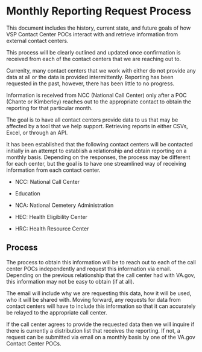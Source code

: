 # Monthly Reporting Request Process

This document includes the history, current state, and future goals of how VSP Contact Center POCs interact with and retrieve information from external contact centers.  

This process will be clearly outlined and updated once confirmation is received from each of the contact centers that we are reaching out to.

Currenlty, many contact centers that we work with either do not provide any data at all or the data is provided intermittently.  Reporting has been requested in the past, however, there has been little to no progress.

Information is received from NCC (National Call Center) only after a POC (Chante or Kimberley) reaches out to the appropriate contact to obtain the reporting for that particular month.

The goal is to have all contact centers provide data to us that may be affected by a tool that we help support.  Retrieving reports in either CSVs, Excel, or through an API.

It has been established that the following contact centers will be contacted initially in an attempt to establish a relationship and obtain reporting on a monthly basis.  Depending on the responses, the process may be different for each center, but the goal is to have one streamlined way of receiving information from each contact center.

- NCC: National Call Center

- Education

- NCA: National Cemetery Administration

- HEC: Health Eligibility Center

- HRC: Health Resource Center

## Process
The process to obtain this information will be to reach out to each of the call center POCs independently and request this information via email.  Depending on the previous relationship that the call center had with VA.gov, this information may not be easy to obtain (if at all). 

The email will include why we are requesting this data, how it will be used, who it will be shared with.  Moving forward, any requests for data from contact centers will have to include this information so that it can accurately be relayed to the appropriate call center.

If the call center agrees to provide the requested data then we will inquire if there is currently a distribution list that receives the reporting.  If not, a request can be submitted via email on a monthly basis by one of the VA.gov Contact Center POCs.  
